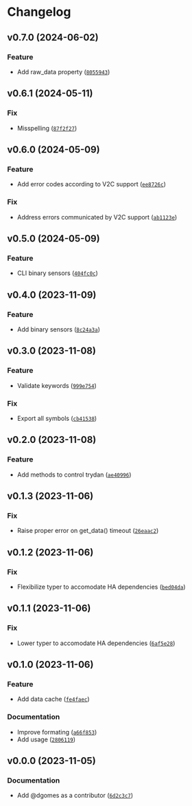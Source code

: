 # Changelog

<!--next-version-placeholder-->

## v0.7.0 (2024-06-02)

### Feature

* Add raw_data property ([`8055943`](https://github.com/dgomes/pytrydan/commit/8055943a0d2fe128f7a60bbf833954709700bfc0))

## v0.6.1 (2024-05-11)

### Fix

* Misspelling ([`87f2f27`](https://github.com/dgomes/pytrydan/commit/87f2f275d92ee3f5fa8947a9fc5e9d170cc5ff40))

## v0.6.0 (2024-05-09)

### Feature

* Add error codes according to V2C support ([`ee8726c`](https://github.com/dgomes/pytrydan/commit/ee8726c51eae1ad99874ac1a0f9cf0f2e3d3c4c7))

### Fix

* Address errors communicated by V2C support ([`ab1123e`](https://github.com/dgomes/pytrydan/commit/ab1123e8ba5dd755f8f98fe4fa04ff66cc7f772b))

## v0.5.0 (2024-05-09)

### Feature

* CLI binary sensors ([`404fc0c`](https://github.com/dgomes/pytrydan/commit/404fc0cb5ba09e485d56818d7f5a3f27d78197f6))

## v0.4.0 (2023-11-09)

### Feature

* Add binary sensors ([`8c24a3a`](https://github.com/dgomes/pytrydan/commit/8c24a3ac4c10bb310f83c08d7c4f565a136d61b3))

## v0.3.0 (2023-11-08)

### Feature

* Validate keywords ([`999e754`](https://github.com/dgomes/pytrydan/commit/999e7549dbd6d0444191ac435b79ff14213467d7))

### Fix

* Export all symbols ([`cb41538`](https://github.com/dgomes/pytrydan/commit/cb41538bf9b5c648af90297bcde39ecda0aa6ab4))

## v0.2.0 (2023-11-08)

### Feature

* Add methods to control trydan ([`ae40996`](https://github.com/dgomes/pytrydan/commit/ae409965a1689b2d085c9a50507752f8dea3e833))

## v0.1.3 (2023-11-06)

### Fix

* Raise proper error on get_data() timeout ([`26eaac2`](https://github.com/dgomes/pytrydan/commit/26eaac2700637fe4ac77baac9aee1b5c1a601e24))

## v0.1.2 (2023-11-06)

### Fix

* Flexibilize typer to accomodate HA dependencies ([`bed04da`](https://github.com/dgomes/pytrydan/commit/bed04dabc9a501aff97e74e9c3bbdd43b27b709b))

## v0.1.1 (2023-11-06)

### Fix

* Lower typer to accomodate HA dependencies ([`6af5e28`](https://github.com/dgomes/pytrydan/commit/6af5e28cffffbd00b0dd80adcfb07af807df4793))

## v0.1.0 (2023-11-06)

### Feature

* Add data cache ([`fe4faec`](https://github.com/dgomes/pytrydan/commit/fe4faec38af2ef8a1bef7e187ef5428be604e3e1))

### Documentation

* Improve formating ([`a66f853`](https://github.com/dgomes/pytrydan/commit/a66f8539a4a92a788adee764bab8bda776cfc51a))
* Add usage ([`2806119`](https://github.com/dgomes/pytrydan/commit/280611950c64b68a667c44e6f79973d5f099c208))


## v0.0.0 (2023-11-05)

### Documentation

- Add @dgomes as a contributor ([`6d2c3c7`](https://github.com/dgomes/pytrydan/commit/6d2c3c7db6f358c7960d72ecdd12edc55f15acfa))
